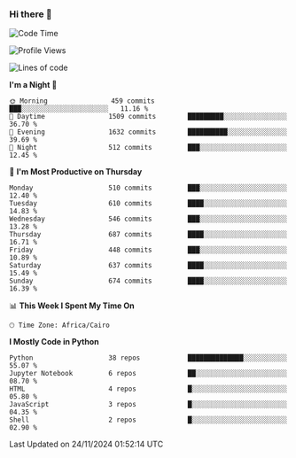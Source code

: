 ### Hi there 👋

<!--
**AMR-KELEG/AMR-KELEG** is a ✨ _special_ ✨ repository because its `README.md` (this file) appears on your GitHub profile.

Here are some ideas to get you started:

- 🔭 I’m currently working on ...
- 🌱 I’m currently learning ...
- 👯 I’m looking to collaborate on ...
- 🤔 I’m looking for help with ...
- 💬 Ask me about ...
- 📫 How to reach me: ...
- 😄 Pronouns: ...
- ⚡ Fun fact: ...
-->

<!--START_SECTION:waka-->
![Code Time](http://img.shields.io/badge/Code%20Time-0%20secs-blue)

![Profile Views](http://img.shields.io/badge/Profile%20Views-0-blue)

![Lines of code](https://img.shields.io/badge/From%20Hello%20World%20I%27ve%20Written-24.1%20million%20lines%20of%20code-blue)

**I'm a Night 🦉** 

```text
🌞 Morning                459 commits         ███░░░░░░░░░░░░░░░░░░░░░░   11.16 % 
🌆 Daytime                1509 commits        █████████░░░░░░░░░░░░░░░░   36.70 % 
🌃 Evening                1632 commits        ██████████░░░░░░░░░░░░░░░   39.69 % 
🌙 Night                  512 commits         ███░░░░░░░░░░░░░░░░░░░░░░   12.45 % 
```
📅 **I'm Most Productive on Thursday** 

```text
Monday                   510 commits         ███░░░░░░░░░░░░░░░░░░░░░░   12.40 % 
Tuesday                  610 commits         ████░░░░░░░░░░░░░░░░░░░░░   14.83 % 
Wednesday                546 commits         ███░░░░░░░░░░░░░░░░░░░░░░   13.28 % 
Thursday                 687 commits         ████░░░░░░░░░░░░░░░░░░░░░   16.71 % 
Friday                   448 commits         ███░░░░░░░░░░░░░░░░░░░░░░   10.89 % 
Saturday                 637 commits         ████░░░░░░░░░░░░░░░░░░░░░   15.49 % 
Sunday                   674 commits         ████░░░░░░░░░░░░░░░░░░░░░   16.39 % 
```


📊 **This Week I Spent My Time On** 

```text
🕑︎ Time Zone: Africa/Cairo
```

**I Mostly Code in Python** 

```text
Python                   38 repos            ██████████████░░░░░░░░░░░   55.07 % 
Jupyter Notebook         6 repos             ██░░░░░░░░░░░░░░░░░░░░░░░   08.70 % 
HTML                     4 repos             █░░░░░░░░░░░░░░░░░░░░░░░░   05.80 % 
JavaScript               3 repos             █░░░░░░░░░░░░░░░░░░░░░░░░   04.35 % 
Shell                    2 repos             █░░░░░░░░░░░░░░░░░░░░░░░░   02.90 % 
```




 Last Updated on 24/11/2024 01:52:14 UTC
<!--END_SECTION:waka-->

